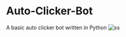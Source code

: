 # Auto-Clicker-Bot
A basic auto clicker bot written in Python
![ss](https://user-images.githubusercontent.com/37805650/179429983-2f98a6de-2583-442d-9d63-a821f077362b.png)
